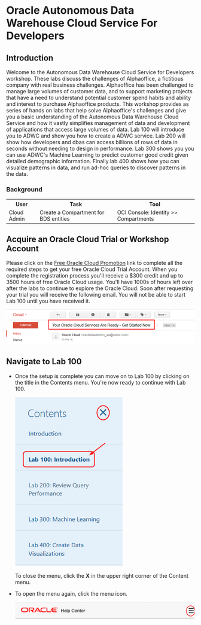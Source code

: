 # Oracle Autonomous Data Warehouse Cloud Service For Developers
## Introduction

Welcome to the Autonomous Data Warehouse Cloud Service for Developers workshop.  These labs discuss the challenges of Alphaoffice, a fictitious company with real business challenges. Alphaoffice has been challenged to manage large volumes of customer data, and to support marketing projects that have a need to understand potential customer spend habits and ability and interest to purchase Alphaoffice products.  This workshop provides as series of hands on labs that help solve Alphaoffice's challenges and give you a basic understanding of the Autonomous Data Warehouse Cloud Service and how it vastly simplifies management of data and development of applications that access large volumes of data. Lab 100 will introduce you to ADWC and show you how to create a ADWC service. Lab 200 will show how developers and dbas can access billions of rows of data in seconds without needing to design in performance. Lab 300 shows you you can use ADWC's Machine Learning to predict customer good credit given detailed demographic information.  Finally lab 400 shows how you can visualize patterns in data, and run ad-hoc queries to discover patterns in the data.

### Background
<table>
<tr><th>User</th>
<th>Task</th>
<th>Tool</th>
<tr>
<td>Cloud Admin</td>
<td>Create a Compartment for BDS entities</td>
<td>OCI Console: Identity >> Compartments</td>
</table>

## Acquire an Oracle Cloud Trial or Workshop Account

Please click on the [Free Oracle Cloud Promotion](https://myservices.us.oraclecloud.com/mycloud/signup?language=en&sourceType=:ex:tb:::RC_NAMK180723P00029:RedshiftADWC_HOL&SC=:ex:tb:::RC_NAMK180723P00029:RedshiftADWC_HOL&pcode=NAMK180723P00029) link to complete all the required steps to get your free Oracle Cloud Trial Account. When you complete the registration process you'll receive a $300 credit and up to 3500 hours of free Oracle Cloud usage. You'll have 1000s of hours left over after the labs to continue to explore the Oracle Cloud.  Soon after requesting your trial you will receive the following email. You will not be able to start Lab 100 until you have received it.

![Trial Account E-mail](./img/trial.png "Trial Account E-mail")

## Navigate to Lab 100

- Once the setup is complete you can move on to Lab 100 by clicking on the title in the Contents menu. You're now ready to continue with Lab 100.

    ![Contents Menu](./img/Contents.png "Contents Menu")

    To close the menu, click the **X** in the upper right corner of the Content menu.

- To open the menu again, click the menu icon.

    ![Menu icon](./img/Menu.png "Menu icon")  